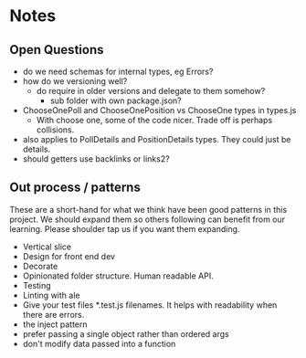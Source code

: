 # Notes

## Open Questions

- do we need schemas for internal types, eg Errors?
- how do we versioning well?
  - do require in older versions and delegate to them somehow?
    - sub folder with own package.json?
- ChooseOnePoll and ChooseOnePosition vs ChooseOne types in types.js 
  - With choose one, some of the code nicer. Trade off is perhaps collisions.
- also applies to PollDetails and PositionDetails types. They could just be details.
- should getters use backlinks or links2?

## Out process / patterns

These are a short-hand for what we think have been good patterns in this project. We should expand them so others following can benefit from our learning. Please shoulder tap us if you want them expanding.


- Vertical slice
- Design for front end dev
- Decorate
- Opinionated folder structure. Human readable API.
- Testing
- Linting with ale
- Give your test files *.test.js filenames. It helps with readability when there are errors.
- the inject pattern
- prefer passing a single object rather than ordered args
- don't modify data passed into a function
